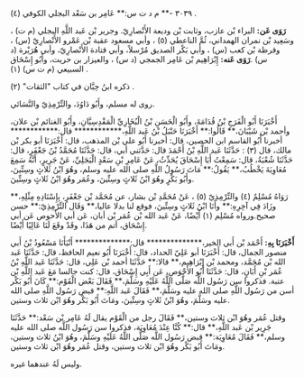 ٣٠٣٩ -** م د ت س:** عَامِر بن سَعْد البجلي الكوفي (٤) .

**رَوَى عَن:** البراء بْن عازب، وثابت بْن وديعة الأَنْصارِيّ. وجرير بْن عَبد اللَّهِ البجلي (م ت) ، وسَعِيد بْن نمران الهمداني، ثُمَّ الناعطي (٥) ، وأبي مسعود عقبة بْن عَمْرو الأَنْصارِيّ (س) ، وقرظة بْن كعب (س) ، وأبي بَكْر الصديق مُرْسلاً، وأبي قتادة الأَنْصارِيّ، وأبي هُرَيْرة (د س) .**رَوَى عَنه:** إِبْرَاهِيم بْن عَامِر الجمجي (د س) ، والعيزار بن حريت، وأَبُو إِسْحَاق السبيعي (م ت س) (١) .

ذكره ابنُ حِبَّان في كتاب "الثقات" (٢) .

روى له مسلم، وأَبُو دَاوُدَ، والتِّرْمِذِيّ والنَّسَائي.

أَخْبَرَنَا أَبُو الْفَرَجِ بْنُ قُدَامَةَ، وأَبُو الْحَسَنِ بْنُ الْبُخَارِيِّ الْمَقْدِسِيَّانِ، وأَبُو الغنائم بْن علان، وأحمد بْن شَيْبَانَ،** قَالُوا:** أَخْبَرَنَا حَنْبَلُ بْنُ عَبد اللَّهِ،************ قال:************ أخبرنا أَبُو القاسم ابن الحصين، قال: أخبرنا أَبُو علي بْن المذهب، قال: أَخْبَرَنَا أبو بكر بْن مالك، قال (٣) : حَدَّثَنَا عَبد اللَّهِ بْنُ أَحْمَدَ قال: حَدَّثني أبي، قال: حَدَّثَنَا مُحَمَّدُ بْنُ جَعْفَرٍ، قال: حَدَّثَنَا شُعْبَةُ، قال: سَمِعْتُ أَبَا إِسْحَاقَ يُحَدِّثُ، عَنْ عَامِرِ بْنِ سَعْدٍ الْبَجَلِيِّ، عَنْ جَرِيرٍ، أَنَّهُ سَمِعَ مُعَاوِيَةَ يَخْطُبُ،** يَقُولُ:** مَاتَ رَسُولُ اللَّهِ صلى الله عليه وسلم، وهُوَ ابْنُ ثَلاثٍ وسِتِّينَ، وأَبُو بَكْرٍ وهُوَ ابْنُ ثَلاثٍ وسِتِّينَ، وعُمَر وهُوَ ابْنُ ثَلاثٍ وسِتِّينَ.

رَوَاهُ مُسْلِمٌ (٤) والتِّرْمِذِيّ (٥) ، عَنْ مُحَمَّدِ بْن بشار، عن مُحَمَّد بْن جَعْفَرٍ، بِإِسْنَادِهِ مِثْلِهِ،** وزَادَ فِي آخِرِهِ:** وأَنَا ابْنُ ثَلاثٍ وسِتِّينَ، فوقع لنا بدلا عاليا،** وَقَال التِّرْمِذِيّ:** حسن صحيح.ورواه مُسْلِم (١) أَيْضًا، عَنْ عَبد الله بْن عُمَر بْن أبان، عَن أبي الأَحوص عَن أبي إِسْحَاق، أتم من هَذَا، وقَدْ وقَعَ لَنَا عَالِيًا أَيْضًا.

**أَخْبَرَنَا بِهِ:** أَحْمَد بْن أَبي الخير،************** قال:************** أَنْبَأَنَا مَسْعُودُ بْنُ أَبي منصور الجمال، قال: أَخْبَرَنَا أبو عَلِيّ الحداد، قال: أَخْبَرَنَا أَبُو نعيم الحافظ، قال: حَدَّثَنَا عَبد الله بْن مُحَمَّد، ومحمد بْن إِبْرَاهِيم،** قالا:** حَدَّثَنَا أحمد بْن عَلِي، قال: حَدَّثَنَا عَبد اللَّهِ بْنُ عُمَر بْنِ أَبَانٍ، قال: حَدَّثَنَا أَبُو الأَحْوَصِ، عَن أَبِي إِسْحَاق، قال: كنت جالسا مَعَ عَبد اللَّهِ بْن عتبة. فذكروا سن رَسُول اللَّه صَلَّى اللَّهُ عَلَيْهِ وسَلَّمَ،** فَقَالَ بَعْض الْقَوْم:** كَانَ أَبُو بَكْر أسن من رَسُول اللَّهِ صلى الله عليه وسَلَّمَ،** فَقَالَ عَبد اللَّهِ:** قبض رَسُول اللَّهِ صلى الله عليه وسَلَّمَ، وهُوَ ابْنُ ثَلاثٍ وسِتِّينَ، ومَاتَ أَبُو بَكْر وهُوَ ابْن ثلاث وستين.

وقتل عُمَر وهُوَ ابْن ثلاث وستين،** فَقَالَ رجل من الْقَوْم يقال لَهُ عَامِر بْن سَعْد:** حَدَّثَنَا جَرِير بْن عَبد اللَّهِ،** قال:** كُنَّا عِنْدَ مُعَاوِيَة، فذكروا سن رَسُول اللَّه صلى الله عليه وسلم،** فَقَالَ مُعَاوِيَة:** قبض رَسُول اللَّه صَلَّى اللَّهُ عَلَيْهِ وسَلَّمَ، وهُوَ ابْنُ ثلاث وستين، ومَاتَ أَبُو بَكْر وهُوَ ابْن ثلاث وستين، وقتل عُمَر وهُوَ ابْن ثلاث وستين.

وليس لَهُ عندهما غيره.